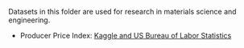 Datasets in this folder are used for research in materials science and engineering.

* Producer Price Index: [Kaggle and US Bureau of Labor Statistics](https://www.kaggle.com/bls/producer-price-index/data)
